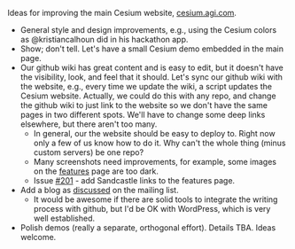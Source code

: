 Ideas for improving the main Cesium website, [cesium.agi.com](http://cesium.agi.com/).

* General style and design improvements, e.g., using the Cesium colors as @kristiancalhoun did in his hackathon app.
* Show; don't tell.  Let's have a small Cesium demo embedded in the main page.
* Our github wiki has great content and is easy to edit, but it doesn't have the visibility, look, and feel that it should.  Let's sync our github wiki with the website, e.g., every time we update the wiki, a script updates the Cesium website.  Actually, we could do this with any repo, and change the github wiki to just link to the website so we don't have the same pages in two different spots.  We'll have to change some deep links elsewhere, but there aren't too many.
   * In general, our the website should be easy to deploy to.  Right now only a few of us know how to do it.  Why can't the whole thing (minus custom servers) be one repo?
   * Many screenshots need improvements, for example, some images on the [features](https://github.com/AnalyticalGraphicsInc/cesium/wiki/Features) page are too dark.
   * Issue [#201](https://github.com/AnalyticalGraphicsInc/cesium/issues/201) - add Sandcastle links to the features page.
* Add a blog as [discussed](https://groups.google.com/forum/#!topic/cesium-dev/tKul8BPg_DU) on the mailing list.
   * It would be awesome if there are solid tools to integrate the writing process with github, but I'd be OK with WordPress, which is very well established.
* Polish demos (really a separate, orthogonal effort).  Details TBA.  Ideas welcome.